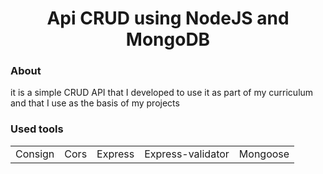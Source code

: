 <h1 align='center'>Api <b>CRUD</b> using <b>NodeJS</b> and <b>MongoDB</b></h1>
<p>
  <h3>About</h3>
  <p>it is a simple CRUD API that I developed to use it as part of my curriculum and that I use as the basis of my projects</p>
</p>
<p>
  <h3>Used tools</h3>
  <table>
  <tr>
    <td>Consign</td>
    <td>Cors</td>
    <td>Express</td>
    <td>Express-validator</td>
    <td>Mongoose</td>
  </tr>
  </table>
</p>
<p></p>

